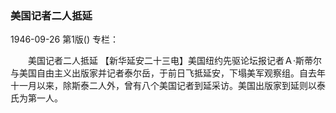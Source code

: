 ### 美国记者二人抵延

1946-09-26
第1版()
专栏：

　　美国记者二人抵延
    【新华延安二十三电】美国纽约先驱论坛报记者Ａ·斯蒂尔与美国自由主义出版家并记者泰尔岳，于前日飞抵延安，下塌美军观察组。自去年十一月以来，除斯泰二人外，曾有八个美国记者到延采访。美国出版家到延则以泰氏为第一人。
